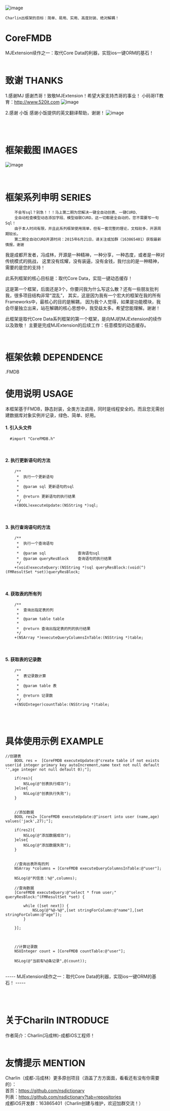 ![image](./CoreFMDB/2.png)<br />


    Charlin出框架的目标：简单、易用、实用、高度封装、绝对解耦！



# CoreFMDB
   MJExtension续作之一：取代Core Data的利器，实现ios一键ORM的基石！
<br /><br />



致谢 THANKS
===============
1.感谢MJ
感谢杰哥！致敬MJExtension！希望大家支持杰哥的事业！
小码哥IT教育：http://www.520it.com
![image](./CoreFMDB/3.png)<br />

2.感谢 小饭 
感谢小饭提供的英文翻译帮助，谢谢！
![image](./CoreFMDB/4.png)<br />

<br /><br />



框架截图 IMAGES
===============
![image](./CoreFMDB/1.png)<br />
<br /><br />


框架系列申明 SERIES
===============

        不会写sql？别急！！！马上第二期为您解决一键全自动创表、一键CURD、
        全自动检查模型动态添加字段、模型级联CURD，这一切都是全自动的，您不需要写一句Sql！
        由于本人时间有限，并且此系列框架使用简单，但有一套完整的理论，文档较多，开源周期较长。
        第二期全自动CURD开源时间：2015年6月21日，请关注或加群（163865401）获取最新情报，谢谢

我是成都开发者，冯成林，开源是一种精神，一种分享，一种态度，或者是一种对传统模式的挑战，
这里没有炫耀，没有装逼，没有金钱，我付出的是一种精神，需要的是您的支持！
  
此系列框架的核心目标是：取代Core Data，实现一键动态缓存！


  
这是第一个框架，后面还是3个，你要问我为什么写这么散？还有一些朋友批判我，很多项目结构非常“混乱”，
其实，这是因为我有一个宏大的框架在我的所有Frameworks中，最核心的目的是解耦，
因为我个人觉得，如果是功能模块，我会尽量独立出来，站在解耦的核心思想中，我受益太多。希望您能理解。谢谢！
   
此框架是取代Core Data系列框架的第一个框架，是向MJ的MJExtension的续作以及致敬！
主要是完成MJExtension的后续工作：任意模型的动态缓存。

<br />








框架依赖 DEPENDENCE
===============
.FMDB<br />



使用说明 USAGE
===============

本框架基于FMDB，静态封装，全类方法调用，同时是线程安全的。而且您无需创建数据库对象实例并记录，绿色、简单、好用。


#### 1. 引入头文件
      #import "CoreFMDB.h"
<br/>


#### 2. 执行更新语句的方法
        /**
         *  执行一个更新语句
         *
         *  @param sql 更新语句的sql
         *
         *  @return 更新语句的执行结果
         */
        +(BOOL)executeUpdate:(NSString *)sql;
<br/>


#### 3. 执行查询语句的方法
        /**
         *  执行一个查询语句
         *
         *  @param sql              查询语句sql
         *  @param queryResBlock    查询语句的执行结果
         */
        +(void)executeQuery:(NSString *)sql queryResBlock:(void(^)(FMResultSet *set))queryResBlock;
<br/>


#### 4. 获取表的所有列
        /**
         *  查询出指定表的列
         *
         *  @param table table
         *
         *  @return 查询出指定表的列的执行结果
         */
        +(NSArray *)executeQueryColumnsInTable:(NSString *)table;

<br/>

#### 5. 获取表的记录数
        /**
         *  表记录数计算
         *
         *  @param table 表
         *
         *  @return 记录数
         */
        +(NSUInteger)countTable:(NSString *)table;
<br/>
<br/>

具体使用示例 EXAMPLE
===============
    //创建表
        BOOL res =  [CoreFMDB executeUpdate:@"create table if not exists user(id integer primary key autoIncrement,name text not null default '',age integer not null default 0);"];
        
        if(res){
            NSLog(@"创表执行成功");
        }else{
            NSLog(@"创表执行失败");
        }
    
        
        //添加数据
        BOOL res2= [CoreFMDB executeUpdate:@"insert into user (name,age) values('jack',27);"];
    
        if(res2){
            NSLog(@"添加数据成功");
        }else{
            NSLog(@"添加数据失败");
        }
    
        
        //查询出表所有的列
        NSArray *columns = [CoreFMDB executeQueryColumnsInTable:@"user"];
        
        NSLog(@"列信息：%@",columns);
    
        //查询数据
        [CoreFMDB executeQuery:@"select * from user;" queryResBlock:^(FMResultSet *set) {
            
            while ([set next]) {
                NSLog(@"%@-%@",[set stringForColumn:@"name"],[set stringForColumn:@"age"]);
            }
            
        }];
        
        
        
        //计算记录数
        NSUInteger count = [CoreFMDB countTable:@"user"];
        
        NSLog(@"当前有%@条记录",@(count));



<br />
-----
    MJExtension续作之一：取代Core Data的利器，实现ios一键ORM的基石！
-----

<br /><br />



关于Chariln INTRODUCE
===============
作者简介：Charlin(冯成林)-成都iOS工程师！<br /><br />

友情提示 MENTION
===============
Charlin（成都-冯成林）更多原创项目（涵盖了方方面面，看看还有没有你需要的）：<br />
首页：https://github.com/nsdictionary<br />
列表：https://github.com/nsdictionary?tab=repositories<br />
成都iOS开发群：163865401（Charlin创建与维护，欢迎加群交流！）<br />
<br /><br />


